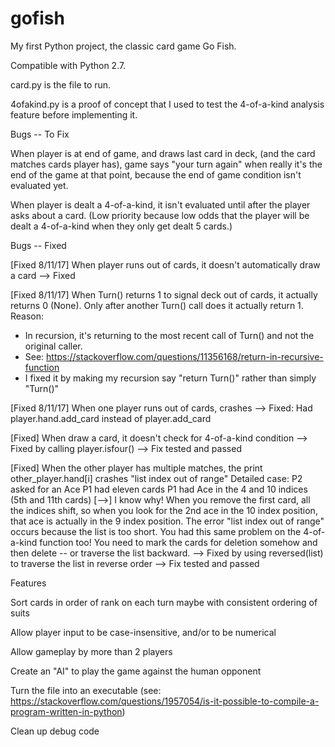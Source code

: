 # gofish
My first Python project, the classic card game Go Fish.

Compatible with Python 2.7.

card.py is the file to run.

4ofakind.py is a proof of concept that I used to test the 4-of-a-kind analysis feature before implementing it.

Bugs -- To Fix

When player is at end of game, and draws last card in deck, (and the card matches cards player has), game says "your turn again" when really it's the end of the game at that point, because the end of game condition isn't evaluated yet.

When player is dealt a 4-of-a-kind, it isn't evaluated until after the player asks about a card. (Low priority because low odds that the player will be dealt a 4-of-a-kind when they only get dealt 5 cards.)


Bugs -- Fixed

[Fixed 8/11/17]
When player runs out of cards, it doesn't automatically draw a card
--> Fixed

[Fixed 8/11/17]
When Turn() returns 1 to signal deck out of cards, it actually returns 0 (None). Only after another Turn() call does it actually return 1.
Reason:
- In recursion, it's returning to the most recent call of Turn() and not the original caller.
- See: https://stackoverflow.com/questions/11356168/return-in-recursive-function
- I fixed it by making my recursion say "return Turn()" rather than simply "Turn()"

[Fixed 8/11/17]
When one player runs out of cards, crashes
--> Fixed: Had player.hand.add_card instead of player.add_card

[Fixed]
When draw a card, it doesn't check for 4-of-a-kind condition
--> Fixed by calling player.isfour()
--> Fix tested and passed

[Fixed]
When the other player has multiple matches, the print other_player.hand[i] crashes "list index out of range"
Detailed case:
P2 asked for an Ace
P1 had eleven cards
P1 had Ace in the 4 and 10 indices (5th and 11th cards)
[-->] I know why! When you remove the first card, all the indices shift, so when you look for the 2nd ace in the 10 index position, that ace is actually in the 9 index position. The error "list index out of range" occurs because the list is too short.
You had this same problem on the 4-of-a-kind function too! You need to mark the cards for deletion somehow and then delete -- or traverse the list backward.
--> Fixed by using reversed(list) to traverse the list in reverse order
--> Fix tested and passed

Features

Sort cards in order of rank on each turn
maybe with consistent ordering of suits

Allow player input to be case-insensitive, and/or to be numerical

Allow gameplay by more than 2 players

Create an "AI" to play the game against the human opponent

Turn the file into an executable (see: https://stackoverflow.com/questions/1957054/is-it-possible-to-compile-a-program-written-in-python)

Clean up debug code

